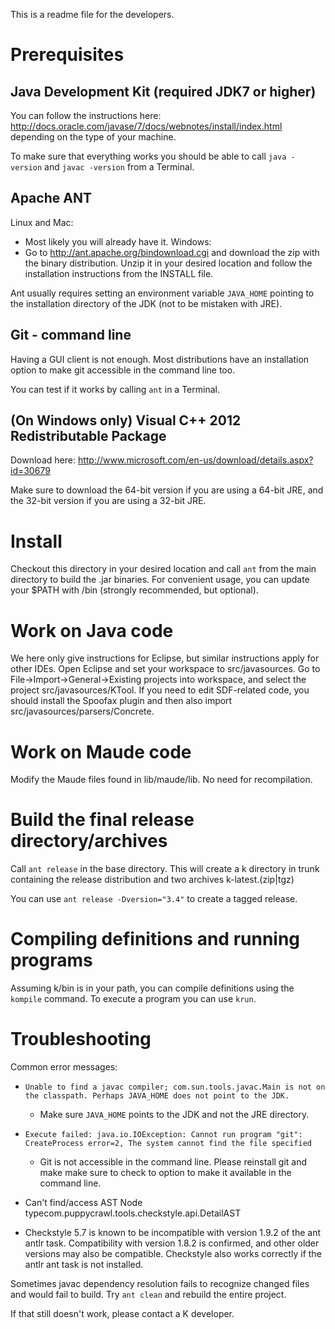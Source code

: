 <!-- Copyright (c) 2010-2014 K Team. All Rights Reserved. -->
This is a readme file for the developers.

# Prerequisites

## Java Development Kit (required JDK7 or higher)
You can follow the instructions here: 
http://docs.oracle.com/javase/7/docs/webnotes/install/index.html depending on 
the type of your machine.

To make sure that everything works you should be able to call `java -version` and
`javac -version` from a Terminal.

## Apache ANT
Linux and Mac:
* Most likely you will already have it.
Windows:
*   Go to http://ant.apache.org/bindownload.cgi and download the zip with the 
    binary distribution. Unzip it in your desired location and follow the 
    installation instructions from the INSTALL file.

Ant usually requires setting an environment variable `JAVA_HOME` pointing
to the installation directory of the JDK (not to be mistaken with JRE).
	
## Git - command line
Having a GUI client is not enough. Most distributions have an installation
option to make git accessible in the command line too.

You can test if it works by calling `ant` in a Terminal.

## (On Windows only) Visual C++ 2012 Redistributable Package
Download here: 
http://www.microsoft.com/en-us/download/details.aspx?id=30679

Make sure to download the 64-bit version if you are using a 64-bit JRE,
and the 32-bit version if you are using a 32-bit JRE.

# Install
Checkout this directory in your desired location and call `ant` from the main
directory to build the .jar binaries. For convenient usage, you can update
your $PATH with <checkout-dir>/bin (strongly recommended, but optional).

# Work on Java code
We here only give instructions for Eclipse, but similar instructions apply
for other IDEs.  Open Eclipse and set your workspace to src/javasources.  Go to
File->Import->General->Existing projects into workspace, and select
the project src/javasources/KTool.  If you need to edit SDF-related code,
you should install the Spoofax plugin and then also import
src/javasources/parsers/Concrete.

# Work on Maude code
Modify the Maude files found in lib/maude/lib. No need for recompilation.

# Build the final release directory/archives
Call `ant release` in the base directory.  This will create a k directory in
trunk containing the release distribution and two archives k-latest.(zip|tgz)

You can use `ant release -Dversion="3.4"` to create a tagged release.

# Compiling definitions and running programs
Assuming k/bin is in your path, you can compile definitions using
the `kompile` command.  To execute a program you can use `krun`.

# Troubleshooting
Common error messages:

- `Unable to find a javac compiler;
  com.sun.tools.javac.Main is not on the classpath.
  Perhaps JAVA_HOME does not point to the JDK.`
  + Make sure `JAVA_HOME` points to the JDK and not the JRE directory.

-  `Execute failed: java.io.IOException: Cannot run program "git":
   CreateProcess error=2, The system cannot find the file specified`
   +  Git is not accessible in the command line. Please reinstall git and make
   make sure to check to option to make it available in the command line.

- Can't find/access AST Node typecom.puppycrawl.tools.checkstyle.api.DetailAST
+ Checkstyle 5.7 is known to be incompatible with version 1.9.2 of the ant antlr
  task. Compatibility with version 1.8.2 is confirmed, and other older versions
  may also be compatible. Checkstyle also works correctly if the antlr ant task
  is not installed.

Sometimes javac dependency resolution fails to recognize changed files and
would fail to build. Try `ant clean` and rebuild the entire project.

If that still doesn't work, please contact a K developer.
